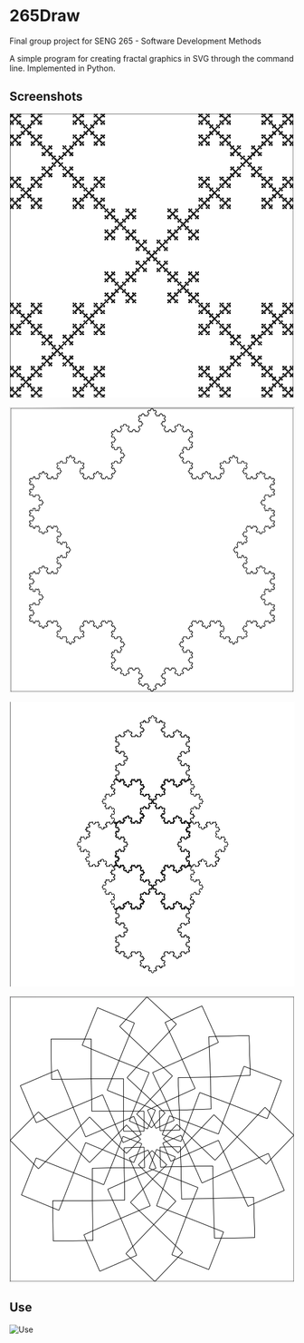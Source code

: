 # 265Draw 

Final group project for SENG 265 - Software Development Methods

A simple program for creating fractal graphics in SVG through the command line. 
Implemented in Python.

## Screenshots 

![Screenshots](/Manual/BoxFractal.png)

![Screenshots](/Manual/KochSnowflakeSimple.png)

![Screenshots](/Manual/KochSnowflakeTiling.png)

![Screenshots](/Manual/ThreeRings.png)

## Use 

![Use](/Manual/265DrawUserManual.png)




